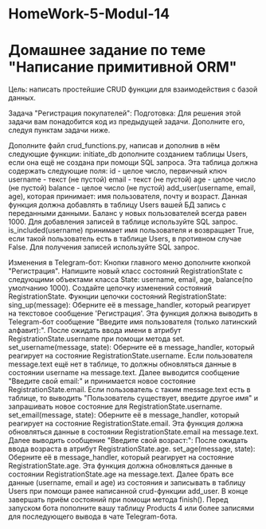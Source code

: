 # HomeWork-5-Modul-14
# Домашнее задание по теме "Написание примитивной ORM"

Цель: написать простейшие CRUD функции для взаимодействия с базой данных.

Задача "Регистрация покупателей":
Подготовка:
Для решения этой задачи вам понадобится код из предыдущей задачи. Дополните его, следуя пунктам задачи ниже.

Дополните файл crud_functions.py, написав и дополнив в нём следующие функции:
initiate_db дополните созданием таблицы Users, если она ещё не создана при помощи SQL запроса. Эта таблица должна содержать следующие поля:
id - целое число, первичный ключ
username - текст (не пустой)
email - текст (не пустой)
age - целое число (не пустой)
balance - целое число (не пустой)
add_user(username, email, age), которая принимает: имя пользователя, почту и возраст. Данная функция должна добавлять в таблицу Users вашей БД запись с переданными данными. Баланс у новых пользователей всегда равен 1000. Для добавления записей в таблице используйте SQL запрос.
is_included(username) принимает имя пользователя и возвращает True, если такой пользователь есть в таблице Users, в противном случае False. Для получения записей используйте SQL запрос.

Изменения в Telegram-бот:
Кнопки главного меню дополните кнопкой "Регистрация".
Напишите новый класс состояний RegistrationState с следующими объектами класса State: username, email, age, balance(по умолчанию 1000).
Создайте цепочку изменений состояний RegistrationState.
Фукнции цепочки состояний RegistrationState:
sing_up(message):
Оберните её в message_handler, который реагирует на текстовое сообщение 'Регистрация'.
Эта функция должна выводить в Telegram-бот сообщение "Введите имя пользователя (только латинский алфавит):".
После ожидать ввода имени в атрибут RegistrationState.username при помощи метода set.
set_username(message, state):
Оберните её в message_handler, который реагирует на состояние RegistrationState.username.
Если пользователя message.text ещё нет в таблице, то должны обновляться данные в состоянии username на message.text. Далее выводится сообщение "Введите свой email:" и принимается новое состояние RegistrationState.email.
Если пользователь с таким message.text есть в таблице, то выводить "Пользователь существует, введите другое имя" и запрашивать новое состояние для RegistrationState.username.
set_email(message, state):
Оберните её в message_handler, который реагирует на состояние RegistrationState.email.
Эта функция должна обновляться данные в состоянии RegistrationState.email на message.text.
Далее выводить сообщение "Введите свой возраст:":
После ожидать ввода возраста в атрибут RegistrationState.age.
set_age(message, state):
Оберните её в message_handler, который реагирует на состояние RegistrationState.age.
Эта функция должна обновляться данные в состоянии RegistrationState.age на message.text.
Далее брать все данные (username, email и age) из состояния и записывать в таблицу Users при помощи ранее написанной crud-функции add_user.
В конце завершать приём состояний при помощи метода finish().
Перед запуском бота пополните вашу таблицу Products 4 или более записями для последующего вывода в чате Telegram-бота.
